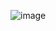 ![image](https://user-images.githubusercontent.com/50515418/130191771-eb2f0fad-04a1-4c1c-a8f3-c07a7050440b.png)
